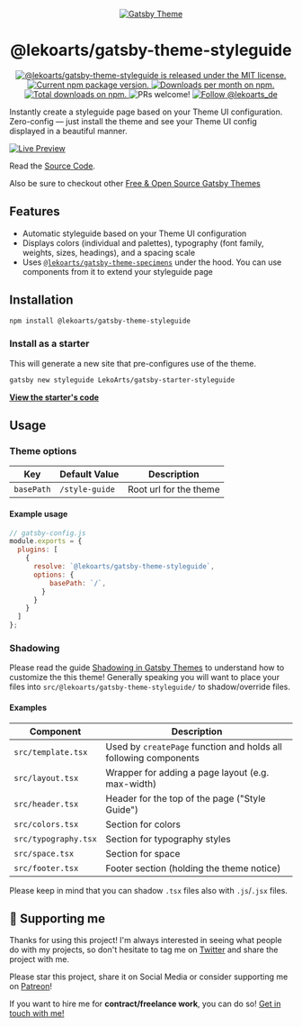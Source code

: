 <p align="center">
  <a href="https://themes.lekoarts.de">
    <img alt="Gatsby Theme" src="https://img.lekoarts.de/gatsby/gatsby-themes-illustration.png" />
  </a>
</p>
<h1 align="center">
  @lekoarts/gatsby-theme-styleguide
</h1>

<p align="center">
  <a href="https://github.com/LekoArts/gatsby-themes/blob/master/LICENSE">
    <img src="https://img.shields.io/badge/license-MIT-blue.svg" alt="@lekoarts/gatsby-theme-styleguide is released under the MIT license." />
  </a>
  <a href="https://www.npmjs.org/package/@lekoarts/gatsby-theme-styleguide">
    <img src="https://img.shields.io/npm/v/@lekoarts/gatsby-theme-styleguide.svg" alt="Current npm package version." />
  </a>
  <a href="https://npmcharts.com/compare/@lekoarts/gatsby-theme-styleguide?minimal=true">
    <img src="https://img.shields.io/npm/dm/@lekoarts/gatsby-theme-styleguide.svg" alt="Downloads per month on npm." />
  </a>
  <a href="https://npmcharts.com/compare/@lekoarts/gatsby-theme-styleguide?minimal=true">
    <img src="https://img.shields.io/npm/dt/@lekoarts/gatsby-theme-styleguide.svg" alt="Total downloads on npm." />
  </a>
  <img src="https://img.shields.io/badge/PRs-welcome-brightgreen.svg" alt="PRs welcome!" />
  <a href="https://twitter.com/intent/follow?screen_name=lekoarts_de">
      <img src="https://img.shields.io/twitter/follow/lekoarts_de.svg?label=Follow%20@lekoarts_de" alt="Follow @lekoarts_de" />
    </a>
</p>

Instantly create a styleguide page based on your Theme UI configuration. Zero-config — just install the theme and see your Theme UI config displayed in a beautiful manner.

[![Live Preview](https://img.lekoarts.de/gatsby/preview.svg)](https://theme-ui-styleguide.netlify.com)

Read the [Source Code](https://github.com/LekoArts/gatsby-starter-styleguide).

Also be sure to checkout other [Free & Open Source Gatsby Themes](https://themes.lekoarts.de)

## Features

- Automatic styleguide based on your Theme UI configuration
- Displays colors (individual and palettes), typography (font family, weights, sizes, headings), and a spacing scale
- Uses [`@lekoarts/gatsby-theme-specimens`](https://github.com/LekoArts/gatsby-themes/tree/master/themes/gatsby-theme-specimens) under the hood. You can use components from it to extend your styleguide page

## Installation

```sh
npm install @lekoarts/gatsby-theme-styleguide
```

### Install as a starter

This will generate a new site that pre-configures use of the theme.

```sh
gatsby new styleguide LekoArts/gatsby-starter-styleguide
```

[**View the starter's code**](https://github.com/LekoArts/gatsby-starter-styleguide)

## Usage

### Theme options

| Key        | Default Value  | Description            |
| ---------- | -------------- | ---------------------- |
| `basePath` | `/style-guide` | Root url for the theme |

#### Example usage

```js
// gatsby-config.js
module.exports = {
  plugins: [
    {
      resolve: `@lekoarts/gatsby-theme-styleguide`,
      options: {
          basePath: `/`,
        }
      }
    }
  ]
};
```

### Shadowing

Please read the guide [Shadowing in Gatsby Themes](https://www.gatsbyjs.org/docs/themes/shadowing/) to understand how to customize the this theme! Generally speaking you will want to place your files into `src/@lekoarts/gatsby-theme-styleguide/` to shadow/override files.

#### Examples

| Component            | Description                                                      |
| -------------------- | ---------------------------------------------------------------- |
| `src/template.tsx`   | Used by `createPage` function and holds all following components |
| `src/layout.tsx`     | Wrapper for adding a page layout (e.g. max-width)                |
| `src/header.tsx`     | Header for the top of the page ("Style Guide")                   |
| `src/colors.tsx`     | Section for colors                                               |
| `src/typography.tsx` | Section for typography styles                                    |
| `src/space.tsx`      | Section for space                                                |
| `src/footer.tsx`     | Footer section (holding the theme notice)                        |

Please keep in mind that you can shadow `.tsx` files also with `.js`/`.jsx` files.

## 🌟 Supporting me

Thanks for using this project! I'm always interested in seeing what people do with my projects, so don't hesitate to tag me on [Twitter](https://twitter.com/lekoarts_de) and share the project with me.

Please star this project, share it on Social Media or consider supporting me on [Patreon](https://www.patreon.com/lekoarts)!

If you want to hire me for **contract/freelance work**, you can do so! [Get in touch with me!](https://www.lekoarts.de/en/contact)
